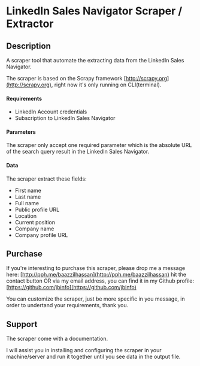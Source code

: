# LinkedIn Sales Navigator Scraper / Extractor

## Description
A scraper tool that automate the extracting data from the LinkedIn Sales Navigator.

The scraper is based on the Scrapy framework [http://scrapy.org](http://scrapy.org), right now it's only running on CLI(terminal).

#### Requirements
* LinkedIn Account credentials
* Subscription to LinkedIn Sales Navigator

#### Parameters
The scraper only accept one required parameter which is the absolute URL of the search query result in the LinkedIn Sales Navigator.

#### Data
The scraper extract these fields:
- First name
- Last name 
- Full name
- Public profile URL
- Location
- Current position
- Company name
- Company profile URL

## Purchase
If you're interesting to purchase this scraper, please drop me a message here: [http://pph.me/baazzilhassan](http://pph.me/baazzilhassan) hit the contact button OR via my email address, you can find it in my Github profile: [https://github.com/jbinfo](https://github.com/jbinfo)

You can customize the scraper, just be more specific in you message, in order to undertand your requirements, thank you.

## Support
The scraper come with a documentation.

I will assist you in installing and configuring the scraper in your machine/server and run it together until you see data in the output file.
